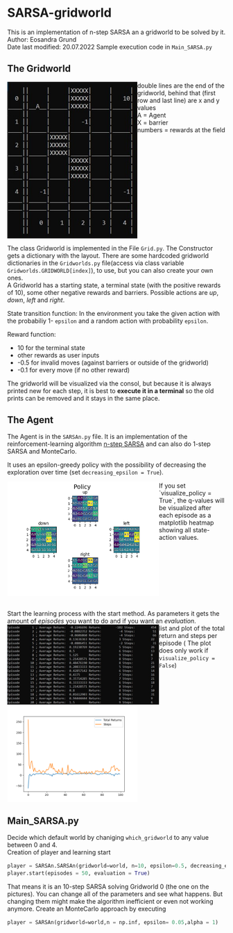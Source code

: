 # SARSA-gridworld
This is an implementation of n-step SARSA an a gridworld to be solved by it.  
Author: Eosandra Grund  
Date last modified: 20.07.2022
Sample execution code in `Main_SARSA.py`

## The Gridworld
<img src="Images/Gridworld_at_start_for_README.jpg" align="left" alt="Viszalization of the gridworld" width="300"/>
double lines are the end of the gridworld, behind that (first row and last line) are x and y values <br />
A = Agent <br />
X = barrier <br />
numbers = rewards at the field <br />
<br clear="left"/>

The class Gridworld is implemented in the File `Grid.py`. The Constructor gets a dictionary with the layout. There are some hardcoded gridworld dictionaries in the `Gridworlds.py` file(access via class variable `Gridworlds.GRIDWORLD[index]`), to use, but you can also create your own ones.  
A Gridworld has a starting state, a terminal state (with the positive rewards of 10), some other negative rewards and barriers. Possible actions are _up_, _down_, _left_ and _right_.
 
State transition function: In the environment you take the given action with the probabiliy 1- `epsilon` and a random action with probability `epsilon`. 

Reward function: 
* 10 for the terminal state
* other rewards as user inputs
* -0.5 for invalid moves (against barriers or outside of the gridworld)
* -0.1 for every move (if no other reward)

The gridworld will be visualized via the consol, but because it is always printed new for each step, it is best to **execute it in a terminal** so the old prints can be removed and it stays in the same place.

## The Agent
The Agent is in the `SARSAn.py` file. It is an implementation of the reinforcement-learning algorithm [n-step SARSA](https://towardsdatascience.com/introduction-to-reinforcement-learning-rl-part-7-n-step-bootstrapping-6c3006a13265) and can also do 1-step SARSA and MonteCarlo.

It uses an epsilon-greedy policy with the possibility of decreasing the exploration over time (set `decreasing_epsilon = True`).

<img src="Images/Figure_SARSA_policy_for_README.png" align="left" alt="visualization of the policy" width="350"/>  
If you set `visualize_policy = True`, the q-values will be visualized after each episode as a matplotlib heatmap showing all state-action values.
<br clear="left"/><br />

Start the learning process with the start method. As parameters it gets the amount of _episodes_ you want to do and if you want an _evaluation_. <br />
<img src="Images/Gridworld_evaluation_list_for_README.jpg" align="left" alt="list of returns" width="350"/>
<img src="Images/Figure_returns_for_README.png" alt="plot of returns" align="left" width="300"/>
list and plot of the total return and steps per episode ( The plot does only work if `visualize_policy = False`)
<br clear="left"/>

## Main_SARSA.py
Decide which default world by chaniging `which_gridworld` to any value between 0 and 4.<br />
Creation of player and learning start
``` python
player = SARSAn.SARSAn(gridworld=world, n=10, epsilon=0.5, decreasing_epsilon = False, gamma = 0.99, alpha = 0.3, visualize_policy = False, visualize_grid = True)
player.start(episodes = 50, evaluation = True)
```
That means it is an 10-step SARSA solving Gridworld 0 (the one on the pictures). You can change all of the parameters and see what happens. But changing them might make the algorithm inefficient or even not working anymore.
Create an MonteCarlo approach by executing
``` python
player = SARSAn(gridworld=world,n = np.inf, epsilon= 0.05,alpha = 1)
```